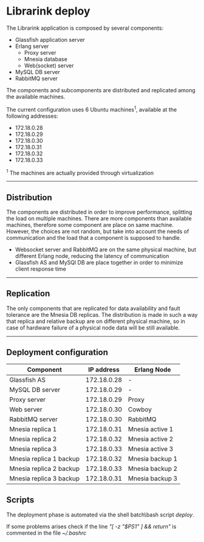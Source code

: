 # Librarink deploy

The Librarink application is composed by several components:

* Glassfish application server
* Erlang server
  * Proxy server
  * Mnesia database
  * Web(socket) server
* MySQL DB server
* RabbitMQ server

The components and subcomponents are distributed and replicated among the available machines.

The current configuration uses 6 Ubuntu machines<sup>1</sup>, available at the following addresses:

* 172.18.0.28
* 172.18.0.29
* 172.18.0.30
* 172.18.0.31
* 172.18.0.32
* 172.18.0.33

 <sup>1</sup> The machines are actually provided through virtualization

---
## Distribution

The components are distributed in order to improve performance, splitting the load on
multiple machines.
There are more components than available machines, therefore some component are place on same machine.
However, the choices are not random, but take into account the needs of communication and the load that a
component is supposed to handle.  

* Websocket server and RabbitMQ are on the same physical machine, but different Erlang node, reducing the latency
  of communication
* Glassfish AS and MySQl DB are place together in order to minimize client response time
  
---

## Replication

The only components that are replicated for data availability and fault tolerance are the Mnesia DB
replicas.
The distribution is made in such a way that replica and relative backup are on different
physical machine, so in case of hardware failure of a physical node data will be still available.

---

## Deployment configuration

| Component               | IP address  | Erlang Node     |
|-------------------------|-------------|-----------------|
| Glassfish AS            | 172.18.0.28 | -               |
| MySQL DB server         | 172.18.0.29 | -               |
| Proxy server            | 172.18.0.29 | Proxy           |
| Web server              | 172.18.0.30 | Cowboy          |
| RabbitMQ server         | 172.18.0.30 | RabbitMQ        |
| Mnesia replica 1        | 172.18.0.31 | Mnesia active 1 |
| Mnesia replica 2        | 172.18.0.32 | Mnesia active 2 |
| Mnesia replica 3        | 172.18.0.33 | Mnesia active 3 |
| Mnesia replica 1 backup | 172.18.0.32 | Mnesia backup 1 |
| Mnesia replica 2 backup | 172.18.0.33 | Mnesia backup 2 |
| Mnesia replica 3 backup | 172.18.0.31 | Mnesia backup 3 |

## Scripts

The deployment phase is automated via the shell batch\bash script *deploy*.

If some problems arises check if the line *"[ -z "$PS1" ] && return"* is commented in the file *~/.bashrc*
